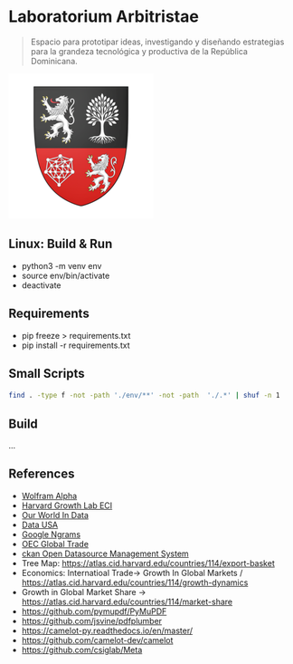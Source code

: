 # Laboratorium Arbitristae

> Espacio para prototipar ideas, investigando y diseñando estrategias para la grandeza tecnológica y productiva de la República Dominicana.

![Escudo de Armas - Laboratorio Arbitrista](https://raw.githubusercontent.com/csiglab/Meta/refs/heads/main/img/resized/bremontix-laboratorio-arbitrista_256x256.png)

## Linux: Build & Run

- python3 -m venv env
- source env/bin/activate
- deactivate

## Requirements

- pip freeze > requirements.txt
- pip install -r requirements.txt

## Small Scripts

```bash
find . -type f -not -path './env/**' -not -path  './.*' | shuf -n 1
```

## Build

...

## References

- [Wolfram Alpha](https://www.wolframalpha.com/)
- [Harvard Growth Lab ECI](https://atlas.cid.harvard.edu)
- [Our World In Data](https://ourworldindata.org/)
- [Data USA](https://datausa.io/)
- [Google Ngrams](https://books.google.com/ngrams/)
- [OEC Global Trade](https://oec.world/en)
- [ckan Open Datasource Management System](https://ckan.org/)
- Tree Map: https://atlas.cid.harvard.edu/countries/114/export-basket
- Economics: Internatioal Trade->  Growth In Global Markets / https://atlas.cid.harvard.edu/countries/114/growth-dynamics
- Growth in Global Market Share -> https://atlas.cid.harvard.edu/countries/114/market-share
- https://github.com/pymupdf/PyMuPDF
- https://github.com/jsvine/pdfplumber
- https://camelot-py.readthedocs.io/en/master/
- https://github.com/camelot-dev/camelot
- https://github.com/csiglab/Meta
